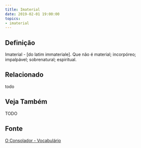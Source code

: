 ```yaml
---
title: Imaterial
date: 2019-02-01 19:00:00
topics:
- imaterial
---
```


## Definição
Imaterial - [do latim immateriale]. Que não é material; incorpóreo; impalpável;
sobrenatural; espiritual. 

## Relacionado
todo

## Veja Também
TODO

## Fonte
[O Consolador - Vocabulário](http://www.oconsolador.com.br/linkfixo/vocabulario/principal.html)


